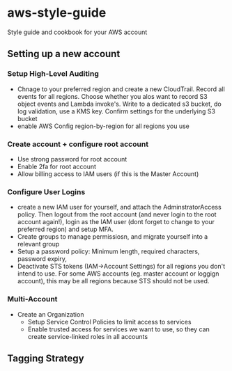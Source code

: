 # aws-style-guide
Style guide and cookbook for your AWS account

## Setting up a new account

### Setup High-Level Auditing
* Chnage to your preferred region and create a new CloudTrail. Record all events for all regions. Choose whether you alos want to record S3 object events and Lambda invoke's. Write to a dedicated s3 bucket, do log validation, use a KMS key. Confirm settings for the underlying S3 bucket
* enable AWS Config region-by-region for all regions you use

### Create account + configure root account
* Use strong password for root account
* Enable 2fa for root account
* Allow billing access to IAM users (if this is the Master Account)

### Configure User Logins
* create a new IAM user for yourself, and attach the AdminstratorAccess policy. Then logout from the root account (and never login to the root account again!), login as the IAM user (dont forget to change to your preferred region) and setup MFA.
* Create groups to manage permissiosn, and migrate yourself into a relevant group
* Setup a password policy: Minimum length, required characters, password expiry, 
* Deactivate STS tokens (IAM->Account Settings) for all regions you don't intend to use. For some AWS accounts (eg. master account or loggign account), this may be all regions because STS should not be used.


### Multi-Account
* Create an Organization
  * Setup Service Control Policies to limit access to services
  * Enable trusted access for services we want to use, so they can create service-linked roles in all accounts

## Tagging Strategy
